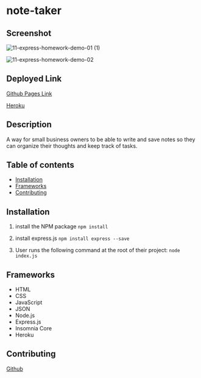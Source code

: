 # note-taker

## Screenshot
![11-express-homework-demo-01 (1)](https://user-images.githubusercontent.com/83384131/132078162-f2262c0d-4243-47bd-83c7-59fce5d7c7d3.png)

![11-express-homework-demo-02](https://user-images.githubusercontent.com/83384131/132078230-afd6f86c-f862-4cad-8fb8-ccac5448ca23.png)

## Deployed Link

[Github Pages Link](https://brookemadison.github.io/note-taker/)

[Heroku](https://calm-reef-25739.herokuapp.com/)

## Description
 
A way for small business owners to be able to write and save notes so they can organize their thoughts and keep track of tasks.

## Table of contents

* [Installation](#installation)
* [Frameworks](#frameworks) 
* [Contributing](#contributing)

## Installation

1. install the NPM package
`npm install`

2. install express.js 
`npm install express --save`

3. User runs the following command at the root of their project:
`node index.js`

## Frameworks
* HTML
* CSS 
* JavaScript
* JSON
* Node.js
* Express.js
* Insomnia Core
* Heroku 

## Contributing 

[Github](https://github.com/brookemadison)

